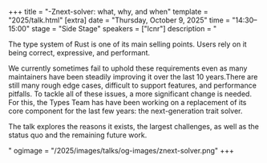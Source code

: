 +++
title = "-Znext-solver: what, why, and when"
template = "2025/talk.html"
[extra]
  date = "Thursday, October 9, 2025"
  time = "14:30–15:00"
  stage = "Side Stage"
  speakers = ["lcnr"]
  description = "<p>The type system of Rust is one of its main selling points. Users rely on it being correct, expressive, and performant.</p><p>We currently sometimes fail to uphold these requirements even as many maintainers have been steadily improving it over the last 10 years.There are still many rough edge cases, difficult to support features, and performance pitfalls. To tackle all of these issues, a more significant change is needed. For this, the Types Team has have been working on a replacement of its core component for the last few years: the next-generation trait solver.</p><p>The talk explores the reasons it exists, the largest challenges, as well as the status quo and the remaining future work.</p>"
  ogimage = "/2025/images/talks/og-images/znext-solver.png"
+++
